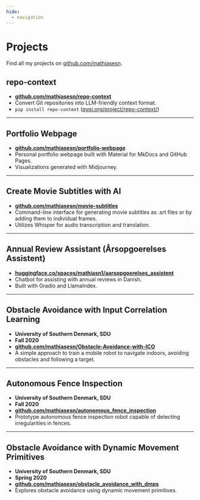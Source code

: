 ```yaml
---
hide:
  - navigation
---
```


# Projects

Find all my projects on [github.com/mathiasesn](https://github.com/mathiasesn).

## repo-context

* **[github.com/mathiasesn/repo-context](https://github.com/mathiasesn/repo-context)**
* Convert Git repositories into LLM-friendly context format.
* `pip install repo-context` ([pypi.org/project/repo-context/](https://pypi.org/project/repo-context/))

---

## Portfolio Webpage

* **[github.com/mathiasesn/portfolio-webpage](https://github.com/mathiasesn/portfolio-webpage)**
* Personal portfolio webpage built with Material for MkDocs and GitHub Pages.
* Visualizations generated with Midjourney.

---

## Create Movie Subtitles with AI

* **[github.com/mathiasesn/movie-subtitles](https://github.com/mathiasesn/movie-subtitles)**
* Command-line interface for generating movie subtitles as .srt files or by adding them to individual frames.
* Utilizes Whisper for audio transcription and translation.

--- 

## Annual Review Assistant (Årsopgoerelses Assistent)

* **[huggingface.co/spaces/mathiasn1/aarsopgoerelses_assistent](https://huggingface.co/spaces/mathiasn1/aarsopgoerelses_assistent)**
* Chatbot for assisting with annual reviews in Danish.
* Built with Gradio and LlamaIndex.

---

## Obstacle Avoidance with Input Correlation Learning

* **University of Southern Denmark, SDU**
* **Fall 2020**
* **[github.com/mathiasesn/Obstacle-Avoidance-with-ICO](https://github.com/mathiasesn/Obstacle-Avoidance-with-ICO)**
* A simple approach to train a mobile robot to navigate indoors, avoiding obstacles and following a target.

--- 

## Autonomous Fence Inspection

* **University of Southern Denmark, SDU**
* **Fall 2020**
* **[github.com/mathiasesn/autonomous_fence_inspection](https://github.com/mathiasesn/autonomous_fence_inspection)**
* Prototype autonomous fence inspection robot capable of detecting irregularities in fences.

--- 

## Obstacle Avoidance with Dynamic Movement Primitives

* **University of Southern Denmark, SDU**
* **Spring 2020**
* **[github.com/mathiasesn/obstacle_avoidance_with_dmps](https://github.com/mathiasesn/obstacle_avoidance_with_dmps)**
* Explores obstacle avoidance using dynamic movement primitives.
